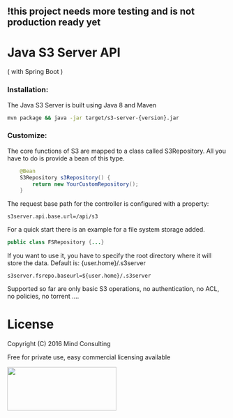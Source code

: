 ## !this project needs more testing and is not production ready yet
# Java S3 Server API
( with Spring Boot )

### Installation:
The Java S3 Server is built using Java 8 and Maven
```bash
mvn package && java -jar target/s3-server-{version}.jar
```

### Customize:
The core functions of S3 are mapped to a class called S3Repository.
All you have to do is provide a bean of this type.
```java
    @Bean
    S3Repository s3Repository() {
        return new YourCustomRepository();
    }

```

The request base path for the controller is configured with a property:
```properties
s3server.api.base.url=/api/s3
```
For a quick start there is an example for a file system storage added.
```java
public class FSRepository {...}
```
If you want to use it, you have to specify the root directory where it will store the data.
Default is: {user.home}/.s3server

```properties
s3server.fsrepo.baseurl=${user.home}/.s3server
```

Supported so far are only basic S3 operations, no authentication, no ACL, no policies, no torrent ....

# License
Copyright (C) 2016 Mind Consulting

Free for private use, easy commercial licensing available

<a href="http://mind-consulting.de/"><img src="http://mind-consulting.de/img/logo_no_bg.png"  height="100" width="250" ></a>

